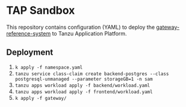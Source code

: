 #   TAP Sandbox

This repository contains configuration (YAML) to deploy the [gateway-reference-system](https://github.com/p-ssanders/gateway-reference-system) to Tanzu Application Platform.

##  Deployment

1.  `k apply -f namespace.yaml`
1.  `tanzu service class-claim create backend-postgres --class postgresql-unmanaged --parameter storageGB=1 -n sam`
1.  `tanzu apps workload apply -f backend/workload.yaml`
1.  `tanzu apps workload apply -f frontend/workload.yaml`
1.  `k apply -f gateway/`
